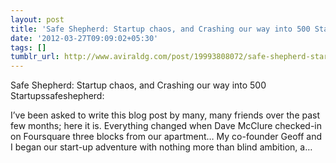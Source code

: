 ```yaml
---
layout: post
title: 'Safe Shepherd: Startup chaos, and Crashing our way into 500 Startups'
date: '2012-03-27T09:09:02+05:30'
tags: []
tumblr_url: http://www.aviraldg.com/post/19993808072/safe-shepherd-startup-chaos-and-crashing-our-way
---
```

Safe Shepherd: Startup chaos, and Crashing our way into 500 Startupssafeshepherd:

I’ve been asked to write this blog post by many, many friends over the past few months; here it is.
Everything changed when Dave McClure checked-in on Foursquare three blocks from our apartment…
My co-founder Geoff and I began our start-up adventure with nothing more than blind ambition, a…
